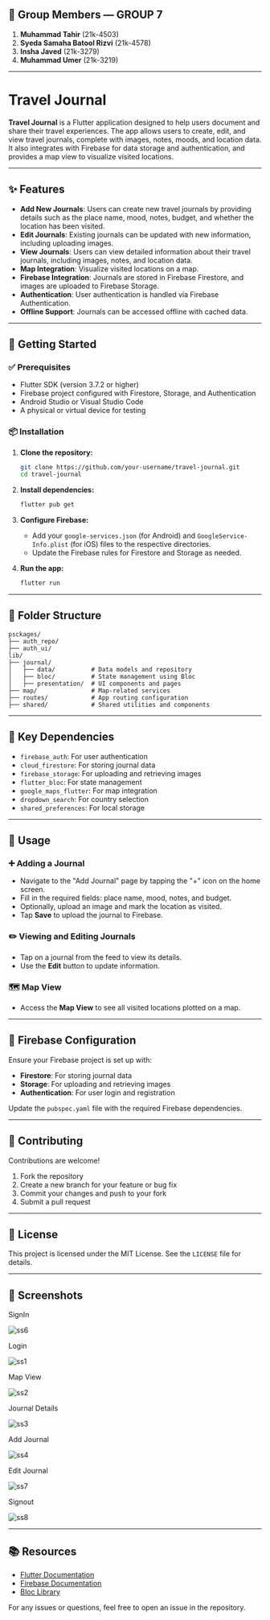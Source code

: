 ## 👥 Group Members — **GROUP 7**

1. **Muhammad Tahir** (21k-4503)
2. **Syeda Samaha Batool Rizvi** (21k-4578)
3. **Insha Javed** (21k-3279)
4. **Muhammad Umer** (21k-3219)

---

# Travel Journal

**Travel Journal** is a Flutter application designed to help users document and share their travel experiences. The app allows users to create, edit, and view travel journals, complete with images, notes, moods, and location data. It also integrates with Firebase for data storage and authentication, and provides a map view to visualize visited locations.

---

## ✨ Features

- **Add New Journals**: Users can create new travel journals by providing details such as the place name, mood, notes, budget, and whether the location has been visited.
- **Edit Journals**: Existing journals can be updated with new information, including uploading images.
- **View Journals**: Users can view detailed information about their travel journals, including images, notes, and location data.
- **Map Integration**: Visualize visited locations on a map.
- **Firebase Integration**: Journals are stored in Firebase Firestore, and images are uploaded to Firebase Storage.
- **Authentication**: User authentication is handled via Firebase Authentication.
- **Offline Support**: Journals can be accessed offline with cached data.

---

## 🚀 Getting Started

### ✅ Prerequisites

- Flutter SDK (version 3.7.2 or higher)
- Firebase project configured with Firestore, Storage, and Authentication
- Android Studio or Visual Studio Code
- A physical or virtual device for testing

### 📦 Installation

1. **Clone the repository:**

   ```bash
   git clone https://github.com/your-username/travel-journal.git
   cd travel-journal

2. **Install dependencies:**

   ```bash
   flutter pub get
   ```

3. **Configure Firebase:**

   * Add your `google-services.json` (for Android) and `GoogleService-Info.plist` (for iOS) files to the respective directories.
   * Update the Firebase rules for Firestore and Storage as needed.

4. **Run the app:**

   ```bash
   flutter run
   ```

---

## 📁 Folder Structure

```
psckages/
├── auth_repo/
├── auth_ui/
lib/
├── journal/
│   ├── data/          # Data models and repository
│   ├── bloc/          # State management using Bloc
│   ├── presentation/  # UI components and pages
├── map/               # Map-related services
├── routes/            # App routing configuration
├── shared/            # Shared utilities and components
```

---

## 🔑 Key Dependencies

* `firebase_auth`: For user authentication
* `cloud_firestore`: For storing journal data
* `firebase_storage`: For uploading and retrieving images
* `flutter_bloc`: For state management
* `google_maps_flutter`: For map integration
* `dropdown_search`: For country selection
* `shared_preferences`: For local storage

---

## 📝 Usage

### ➕ Adding a Journal

* Navigate to the "Add Journal" page by tapping the "+" icon on the home screen.
* Fill in the required fields: place name, mood, notes, and budget.
* Optionally, upload an image and mark the location as visited.
* Tap **Save** to upload the journal to Firebase.

### ✏️ Viewing and Editing Journals

* Tap on a journal from the feed to view its details.
* Use the **Edit** button to update information.

### 🗺️ Map View

* Access the **Map View** to see all visited locations plotted on a map.

---

## 🔧 Firebase Configuration

Ensure your Firebase project is set up with:

* **Firestore**: For storing journal data
* **Storage**: For uploading and retrieving images
* **Authentication**: For user login and registration

Update the `pubspec.yaml` file with the required Firebase dependencies.

---

## 🤝 Contributing

Contributions are welcome!

1. Fork the repository
2. Create a new branch for your feature or bug fix
3. Commit your changes and push to your fork
4. Submit a pull request

---

## 📜 License

This project is licensed under the MIT License. See the `LICENSE` file for details.

---

## 📸 Screenshots

SignIn

![ss6](ss6.png)

Login

![ss1](ss1.png)

Map View 

![ss2](ss2.png)

Journal Details

![ss3](ss3.png)

Add Journal

![ss4](ss4.png)

Edit Journal

![ss7](ss7.png)

Signout

![ss8](ss8.png)

---

## 📚 Resources

* [Flutter Documentation](https://docs.flutter.dev)
* [Firebase Documentation](https://firebase.google.com/docs)
* [Bloc Library](https://bloclibrary.dev)

For any issues or questions, feel free to open an issue in the repository.

```
